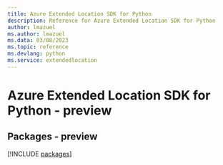 ```yaml
---
title: Azure Extended Location SDK for Python
description: Reference for Azure Extended Location SDK for Python
author: lmazuel
ms.author: lmazuel
ms.data: 03/08/2023
ms.topic: reference
ms.devlang: python
ms.service: extendedlocation
---
```

# Azure Extended Location SDK for Python - preview
## Packages - preview
[!INCLUDE [packages](extended-location-index.md)]